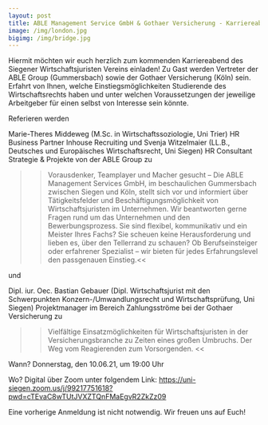 ```yaml
---
layout: post
title: ABLE Management Service GmbH & Gothaer Versicherung - Karriereabend – DO, 10.06.2021, 19:00 Uhr, ZOOM
image: /img/london.jpg
bigimg: /img/bridge.jpg
---
```

	
Hiermit möchten wir euch herzlich zum kommenden Karriereabend des Siegener Wirtschaftsjuristen Vereins einladen!
Zu Gast werden Vertreter der ABLE Group (Gummersbach) sowie der Gothaer Versicherung (Köln) sein. Erfahrt von Ihnen, welche Einstiegsmöglichkeiten Studierende des Wirtschaftsrechts haben und unter welchen Voraussetzungen der jeweilige Arbeitgeber für einen selbst von Interesse sein könnte.

Referieren werden

Marie-Theres Middeweg (M.Sc. in Wirtschaftssoziologie, Uni Trier) HR Business Partner Inhouse Recruiting und 
Svenja Witzelmaier (LL.B., Deutsches und Europäisches Wirtschaftsrecht, Uni Siegen) HR Consultant Strategie & Projekte von der ABLE Group zu

>>Vorausdenker, Teamplayer und Macher gesucht – Die ABLE Management Services GmbH, im beschaulichen Gummersbach zwischen Siegen und Köln, stellt sich vor und 
informiert über Tätigkeitsfelder und Beschäftigungsmöglichkeit von Wirtschaftsjuristen im Unternehmen. Wir beantworten gerne Fragen rund um das Unternehmen 
und den Bewerbungsprozess. Sie sind flexibel, kommunikativ und ein Meister Ihres Fachs? Sie scheuen keine Herausforderung und lieben es, über den Tellerrand zu schauen? 
Ob Berufseinsteiger oder erfahrener Spezialist – wir bieten für jedes Erfahrungslevel den passgenauen Einstieg.<<

und

Dipl. iur. Oec. Bastian Gebauer (Dipl. Wirtschaftsjurist mit den Schwerpunkten Konzern-/Umwandlungsrecht und Wirtschaftsprüfung, Uni Siegen) 
Projektmanager im Bereich Zahlungsströme bei der Gothaer Versicherung zu

>>Vielfältige Einsatzmöglichkeiten für Wirtschaftsjuristen in der Versicherungsbranche zu Zeiten eines großen Umbruchs. Der Weg vom Reagierenden zum Vorsorgenden. << 

Wann? Donnerstag, den 10.06.21, um 19:00 Uhr

Wo? Digital über Zoom unter folgendem Link: https://uni-siegen.zoom.us/j/99217751618?pwd=cTEvaC8wTUtJVXZTQnFMaEgvR2ZkZz09 


Eine vorherige Anmeldung ist nicht notwendig. Wir freuen uns auf Euch!
